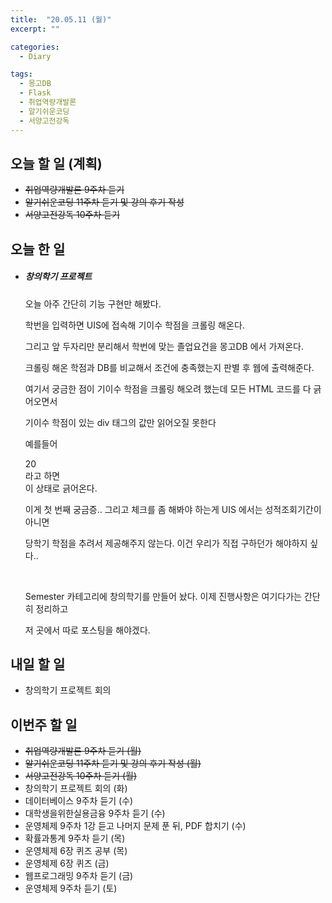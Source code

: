```yaml
---
title:  "20.05.11 (월)"
excerpt: ""

categories:
  - Diary

tags:
  - 몽고DB
  - Flask
  - 취업역량개발론
  - 알기쉬운코딩
  - 서양고전강독
---
```


## 오늘 할 일 (계획)

- ~~취업역량개발론 9주차 듣기~~
- ~~알기쉬운코딩 11주차 듣기 및 강의 후기 작성~~
- ~~서양고전강독 10주차 듣기~~


## 오늘 한 일

- ##### 창의학기 프로젝트

  오늘 아주 간단히 기능 구현만 해봤다.

  학번을 입력하면 UIS에 접속해 기이수 학점을 크롤링 해온다.

  그리고 앞 두자리만 분리해서 학번에 맞는 졸업요건을 몽고DB 에서 가져온다.

  크롤링 해온 학점과 DB를 비교해서 조건에 충족했는지 판별 후 웹에 출력해준다.

  여기서 궁금한 점이 기이수 학점을 크롤링 해오려 했는데 모든 HTML 코드를 다 긁어오면서

  기이수 학점이 있는 div 태그의 값만 읽어오질 못한다

  예를들어 <div class="전공필수">20</div> 라고 하면  <div class="전공필수"></div> 이 상태로 긁어온다.

  이게 첫 번째 궁금증.. 그리고 체크를 좀 해봐야 하는게 UIS 에서는 성적조회기간이 아니면 

  당학기 학점을 추려서 제공해주지 않는다. 이건 우리가 직접 구하던가 해야하지 싶다..

  <br>

  Semester 카테고리에 창의학기를 만들어 놨다. 이제 진행사항은 여기다가는 간단히 정리하고

  저 곳에서 따로 포스팅을 해야겠다.

## 내일 할 일

- 창의학기 프로젝트 회의

## 이번주 할 일

- ~~취업역량개발론 9주차 듣기 (월)~~
- ~~알기쉬운코딩 11주차 듣기 및 강의 후기 작성 (월)~~
- ~~서양고전강독 10주차 듣기 (월)~~
- 창의학기 프로젝트 회의 (화)
- 데이터베이스 9주차 듣기 (수)
- 대학생을위한실용금융 9주차 듣기 (수)
- 운영체제 9주차 1강 듣고 나머지 문제 푼 뒤, PDF 합치기 (수)
- 확률과통계 9주차 듣기 (목)
- 운영체제 6장 퀴즈 공부 (목)
- 운영체제 6장 퀴즈 (금)
- 웹프로그래밍 9주차 듣기 (금)
- 운영체제 9주차 듣기 (토)
